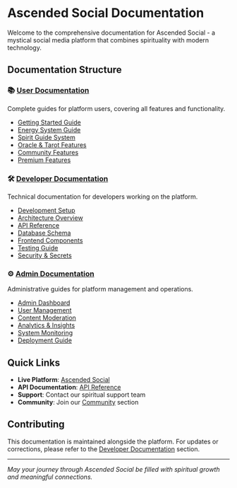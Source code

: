 # Ascended Social Documentation

Welcome to the comprehensive documentation for Ascended Social - a mystical social media platform that combines spirituality with modern technology.

## Documentation Structure

### 📚 [User Documentation](./user/)
Complete guides for platform users, covering all features and functionality.

- [Getting Started Guide](./user/getting-started.md)
- [Energy System Guide](./user/energy-system.md)
- [Spirit Guide System](./user/spirit-guide.md)
- [Oracle & Tarot Features](./user/oracle-features.md)
- [Community Features](./user/community-features.md)
- [Premium Features](./user/premium-features.md)

### 🛠️ [Developer Documentation](./developer/)
Technical documentation for developers working on the platform.

- [Development Setup](./developer/setup.md)
- [Architecture Overview](./developer/architecture.md)
- [API Reference](./developer/api-reference.md)
- [Database Schema](./developer/database-schema.md)
- [Frontend Components](./developer/frontend-components.md)
- [Testing Guide](./developer/testing.md)
 - [Security & Secrets](./developer/security-and-secrets.md)

### ⚙️ [Admin Documentation](./admin/)
Administrative guides for platform management and operations.

- [Admin Dashboard](./admin/dashboard.md)
- [User Management](./admin/user-management.md)
- [Content Moderation](./admin/content-moderation.md)
- [Analytics & Insights](./admin/analytics.md)
- [System Monitoring](./admin/system-monitoring.md)
- [Deployment Guide](./admin/deployment.md)

## Quick Links

- **Live Platform**: [Ascended Social](/)
- **API Documentation**: [API Reference](./developer/api-reference.md)
- **Support**: Contact our spiritual support team
- **Community**: Join our [Community](./user/community-features.md) section

## Contributing

This documentation is maintained alongside the platform. For updates or corrections, please refer to the [Developer Documentation](./developer/) section.

---

*May your journey through Ascended Social be filled with spiritual growth and meaningful connections.*